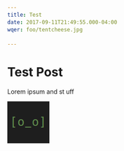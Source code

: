 ```yaml
---
title: Test
date: 2017-09-11T21:49:55.000-04:00
wqer: foo/tentcheese.jpg

---
```

# Test Post

Lorem ipsum and st uff

![](uploads/2017/09/12/opsbot.png) 